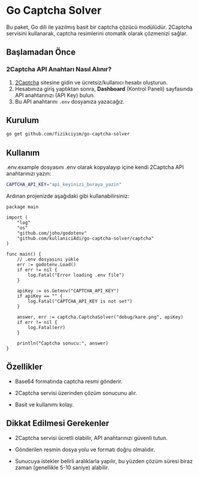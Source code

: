 # Go Captcha Solver

Bu paket, Go dili ile yazılmış basit bir captcha çözücü modülüdür. 2Captcha servisini kullanarak, captcha resimlerini otomatik olarak çözmenizi sağlar.

## Başlamadan Önce

### 2Captcha API Anahtarı Nasıl Alınır?

1. [2Captcha](https://2captcha.com/) sitesine gidin ve ücretsiz/kullanıcı hesabı oluşturun.
2. Hesabınıza giriş yaptıktan sonra, **Dashboard** (Kontrol Paneli) sayfasında API anahtarınızı (API Key) bulun.
3. Bu API anahtarını `.env` dosyanıza yazacağız.


## Kurulum

```bash
go get github.com/fizikciyim/go-captcha-solver
```

## Kullanım

.env.example dosyasını .env olarak kopyalayıp içine kendi 2Captcha API anahtarınızı yazın:

```bash
CAPTCHA_API_KEY="api_keyinizi_buraya_yazin"
```

Ardınan projenizde aşağıdaki gibi kullanabilirsiniz:

```
package main

import (
    "log"
    "os"
    "github.com/joho/godotenv"
    "github.com/kullaniciAdi/go-captcha-solver/captcha"
)

func main() {
    // .env dosyasını yükle
    err := godotenv.Load()
    if err != nil {
        log.Fatal("Error loading .env file")
    }

    apiKey := os.Getenv("CAPTCHA_API_KEY")
    if apiKey == "" {
        log.Fatal("CAPTCHA_API_KEY is not set")
    }

    answer, err := captcha.CaptchaSolver("debug/kare.png", apiKey)
    if err != nil {
        log.Fatal(err)
    }

    println("Captcha sonucu:", answer)
}
```

## Özellikler
* Base64 formatında captcha resmi gönderir.

* 2Captcha servisi üzerinden çözüm sonucunu alır.

* Basit ve kullanımı kolay.

## Dikkat Edilmesi Gerekenler

* 2Captcha servisi ücretli olabilir, API anahtarınızı güvenli tutun.

* Gönderilen resmin dosya yolu ve formatı doğru olmalıdır.

* Sunucuya istekler belirli aralıklarla yapılır, bu yüzden çözüm süresi biraz zaman (genellikle 5-10 saniye) alabilir.
